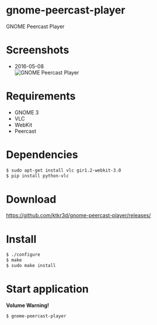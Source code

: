 # gnome-peercast-player
GNOME Peercast Player

# Screenshots
- 2016-05-08  
  ![GNOME Peercast Player](http://ktkr3d.github.io/images/gnome-peercast-player-20160508-01.png)

# Requirements
- GNOME 3
- VLC
- WebKit
- Peercast

# Dependencies
```bash
$ sudo apt-get install vlc gir1.2-webkit-3.0
$ pip install python-vlc
```

# Download
https://github.com/ktkr3d/gnome-peercast-player/releases/

# Install
```bash
$ ./configure
$ make
$ sudo make install
```

# Start application
**Volume Warning!**
```bash
$ gnome-peercast-player
```
